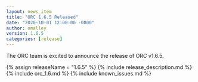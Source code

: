 ```yaml
---
layout: news_item
title: "ORC 1.6.5 Released"
date: "2020-10-01 12:00:00 -0800"
author: omalley
version: 1.6.5
categories: [release]
---
```


The ORC team is excited to announce the release of ORC v1.6.5.

{% assign releaseName = "1.6.5" %}
{% include release_description.md %}
{% include orc_1.6.md %}
{% include known_issues.md %}
